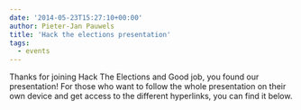 ```yaml
---
date: '2014-05-23T15:27:10+00:00'
author: Pieter-Jan Pauwels
title: 'Hack the elections presentation'
tags:
  - events
---
```


Thanks for joining Hack The Elections and Good job, you found our presentation! For those who want to follow the whole presentation on their own device and get access to the different hyperlinks, you can find it below.
